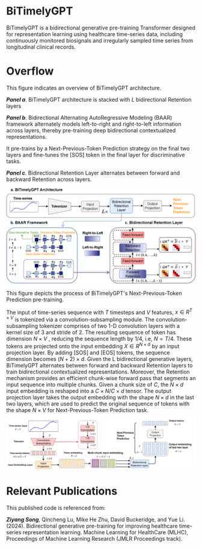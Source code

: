 # BiTimelyGPT

BiTimelyGPT is a bidirectional generative pre-training Transformer designed for representation learning using healthcare time-series data, including continuously monitored biosignals and irregularly sampled time series from longitudinal clinical records.

# Overflow

This figure indicates an overview of BiTimelyGPT architecture.

***Panel a***. BiTimelyGPT architecture is stacked with $L$ bidirectional Retention layers

***Panel b***. Bidirectional Alternating AutoRegressive Modeling (BAAR) framework alternately models left-to-right and right-to-left information across layers, thereby pre-training deep bidirectional contextualized representations.

It pre-trains by a Next-Previous-Token Prediction strategy on the final two layers and fine-tunes the [SOS] token in the final layer for discriminative tasks. 

***Panel c***. Bidirectional Retention Layer alternates between forward and backward Retention across layers.

<img src=https://github.com/li-lab-mcgill/BiTimelyGPT/blob/main/figures/BiTImelyGPT_arch.png width="800">

This figure depicts the process of BiTimelyGPT's Next-Previous-Token Prediction pre-training. 

The input of time-series sequence with $T$ timesteps and $V$ features, $x \in R^{T \times V}$ is tokenized via a convolution-subsampling module. 
The convolution-subsampling tokenizer comprises of two 1-D convolution layers with a kernel size of 3 and stride of 2. 
The resulting sequence of token has dimension $N \times V$ , reducing the sequence length by 1/4, i.e, $N = T /4$.
These tokens are projected onto the input embedding $X \in R^{N \times d}$ by an input projection layer. 
By adding [SOS] and [EOS] tokens, the sequence dimension becomes $(N + 2) \times d$.
Given the L bidirectional generative layers, BiTimelyGPT alternates between forward and backward Retention layers to train bidirectional contextualized representations.
Moreover, the Retention mechanism provides an efficient chunk-wise forward pass that segments an input sequence into multiple chunks. Given a chunk size of
$C$, the $N \times d$ input embedding is reshaped into a $C \times N/C \times d$ tensor. The output projection
layer takes the output embedding with the shape $N \times d$ in the last two layers, which are used to predict the original sequence of tokens with the shape $N \times V$ for Next-Previous-Token
Prediction task.

<img src=https://github.com/li-lab-mcgill/BiTimelyGPT/blob/main/figures/BiTimelyGPT_flow.png>


# Relevant Publications

This published code is referenced from: 

***Ziyang Song***, Qincheng Lu, Mike He Zhu, David Buckeridge, and Yue Li. (2024).
Bidirectional generative pre-training for improving healthcare time-series representation learning.
Machine Learning for HealthCare (MLHC), Proceedings of Machine Learning Research (JMLR Proceedings track).
